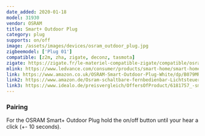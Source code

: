 ```yaml
---
date_added: 2020-01-18
model: 31930
vendor: OSRAM
title: Smart+ Outdoor Plug
category: plug
supports: on/off
image: /assets/images/devices/osram_outdoor_plug.jpg
zigbeemodel: ['Plug 01']
compatible: [z2m, zha, zigate, deconz, tasmota]
zigate: https://zigate.fr/le-materiel-compatible-zigate/compatible/osramsmart-priseconnectesmartplugextrieur
mlink: https://www.ledvance.com/consumer/products/smart-home/smart-home-products-with-zigbee-technology/smart-home-components/smart-outdoor-plug/index.jsp
link: https://www.amazon.co.uk/OSRAM-Smart-Outdoor-Plug-White/dp/B079MRYY8J
link2: https://www.amazon.de/Osram-schaltbare-fernbedienbar-Lichtsteuerung-kompatibel/dp/B0776YGHFN
link3: https://www.idealo.de/preisvergleich/OffersOfProduct/6181757_-smart-aussensteckdose-smart-home-zigbee-osram.html
---
```


### Pairing
For the OSRAM Smart+ Outdoor Plug hold the on/off button until your hear a click (+- 10 seconds). 
